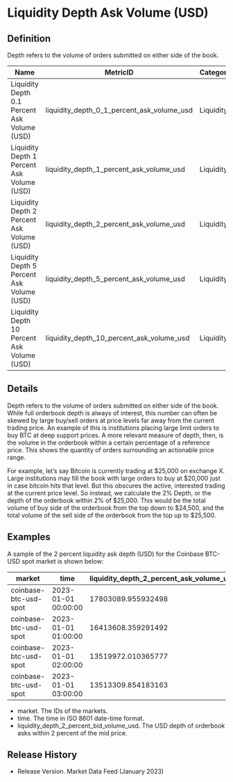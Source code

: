 # Liquidity Depth Ask Volume (USD)

## Definition

Depth refers to the volume of orders submitted on either side of the book.

| Name                                         | MetricID                                          | Category  | Subcategory | Type | Unit | Interval |
| -------------------------------------------- | ------------------------------------------------- | --------- | ----------- | ---- | ---- | -------- |
| Liquidity Depth 0.1 Percent Ask Volume (USD) | liquidity\_depth\_0\_1\_percent\_ask\_volume\_usd | Liquidity | Depth       | Sum  | USD  | 1h       |
| Liquidity Depth 1 Percent Ask Volume (USD)   | liquidity\_depth\_1\_percent\_ask\_volume\_usd    | Liquidity | Depth       | Sum  | USD  | 1h       |
| Liquidity Depth 2 Percent Ask Volume (USD)   | liquidity\_depth\_2\_percent\_ask\_volume\_usd    | Liquidity | Depth       | Sum  | USD  | 1h       |
| Liquidity Depth 5 Percent Ask Volume (USD)   | liquidity\_depth\_5\_percent\_ask\_volume\_usd    | Liquidity | Depth       | Sum  | USD  | 1h       |
| Liquidity Depth 10 Percent Ask Volume (USD)  | liquidity\_depth\_10\_percent\_ask\_volume\_usd   | Liquidity | Depth       | Sum  | USD  | 1h       |

## Details

Depth refers to the volume of orders submitted on either side of the book. While full orderbook depth is always of interest, this number can often be skewed by large buy/sell orders at price levels far away from the current trading price. An example of this is institutions placing large limit orders to buy BTC at deep support prices. A more relevant measure of depth, then, is the volume in the orderbook within a certain percentage of a reference price. This shows the quantity of orders surrounding an actionable price range.

For example, let’s say Bitcoin is currently trading at $25,000 on exchange X. Large institutions may fill the book with large orders to buy at $20,000 just in case bitcoin hits that level. But this obscures the active, interested trading at the current price level. So instead, we calculate the 2% Depth, or the depth of the orderbook within 2% of $25,000. This would be the total volume of buy side of the orderbook from the top down to $24,500, and the total volume of the sell side of the orderbook from the top up to $25,500.

## Examples

A sample of the 2 percent liquidity ask depth (USD) for the Coinbase BTC-USD spot market is shown below:

| market                | time                | liquidity\_depth\_2\_percent\_ask\_volume\_usd |
| --------------------- | ------------------- | ---------------------------------------------- |
| coinbase-btc-usd-spot | 2023-01-01 00:00:00 | 17803089.955932498                             |
| coinbase-btc-usd-spot | 2023-01-01 01:00:00 | 16413608.359291492                             |
| coinbase-btc-usd-spot | 2023-01-01 02:00:00 | 13519972.010365777                             |
| coinbase-btc-usd-spot | 2023-01-01 03:00:00 | 13513309.854183163                             |

* market. The IDs of the markets.
* time. The time in ISO 8601 date-time format.
* liquidity\_depth\_2\_percent\_bid\_volume\_usd. The USD depth of orderbook asks within 2 percent of the mid price.

## Release History

* Release Version. Market Data Feed (January 2023)
